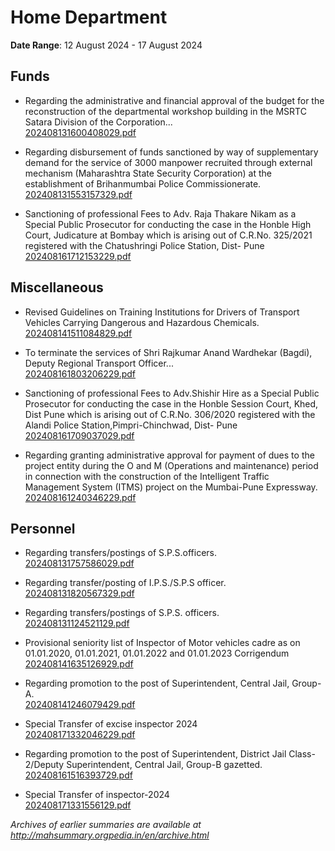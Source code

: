# Home Department

**Date Range**: 12 August 2024 - 17 August 2024


## Funds
- Regarding the administrative and financial approval of the budget for the reconstruction of the departmental workshop building in the MSRTC Satara Division of the Corporation...\
  [202408131600408029.pdf](https://gr.maharashtra.gov.in/Site/Upload/Government%20Resolutions/English/202408131600408029.pdf)

- Regarding disbursement of funds sanctioned by way of supplementary demand for the service of 3000 manpower recruited through external mechanism (Maharashtra State Security Corporation) at the establishment of Brihanmumbai Police Commissionerate.\
  [202408131553157329.pdf](https://gr.maharashtra.gov.in/Site/Upload/Government%20Resolutions/English/202408131553157329.pdf)

- Sanctioning of professional Fees to Adv. Raja Thakare Nikam as a Special Public Prosecutor for conducting the case in the Honble High Court, Judicature at Bombay which is arising out of C.R.No. 325/2021 registered with the Chatushringi Police Station, Dist- Pune\
  [202408161712153229.pdf](https://gr.maharashtra.gov.in/Site/Upload/Government%20Resolutions/English/202408161712153229.pdf)

## Miscellaneous
- Revised Guidelines on Training Institutions for Drivers of Transport Vehicles Carrying Dangerous and Hazardous Chemicals.\
  [202408141511084829.pdf](https://gr.maharashtra.gov.in/Site/Upload/Government%20Resolutions/English/202408141511084829.pdf)

- To terminate the services of Shri Rajkumar Anand Wardhekar (Bagdi), Deputy Regional Transport Officer...\
  [202408161803206229.pdf](https://gr.maharashtra.gov.in/Site/Upload/Government%20Resolutions/English/202408161803206229.pdf)

- Sanctioning of professional Fees to Adv.Shishir Hire as a Special Public Prosecutor for conducting the case in the Honble Session Court, Khed, Dist Pune which is arising out of C.R.No. 306/2020 registered with the Alandi Police Station,Pimpri-Chinchwad, Dist- Pune\
  [202408161709037029.pdf](https://gr.maharashtra.gov.in/Site/Upload/Government%20Resolutions/English/202408161709037029.pdf)

- Regarding granting administrative approval for payment of dues to the project entity during the O and M (Operations and maintenance) period in connection with the construction of the Intelligent Traffic Management System (ITMS) project on the Mumbai-Pune Expressway.\
  [202408161240346229.pdf](https://gr.maharashtra.gov.in/Site/Upload/Government%20Resolutions/English/202408161240346229.pdf)

## Personnel
- Regarding transfers/postings of S.P.S.officers.\
  [202408131757586029.pdf](https://gr.maharashtra.gov.in/Site/Upload/Government%20Resolutions/English/202408131757586029.pdf)

- Regarding transfer/posting of I.P.S./S.P.S officer.\
  [202408131820567329.pdf](https://gr.maharashtra.gov.in/Site/Upload/Government%20Resolutions/English/202408131820567329.pdf)

- Regarding transfers/postings of S.P.S. officers.\
  [202408131124521129.pdf](https://gr.maharashtra.gov.in/Site/Upload/Government%20Resolutions/English/202408131124521129.pdf)

- Provisional seniority list of Inspector of Motor vehicles cadre as on 01.01.2020, 01.01.2021, 01.01.2022 and 01.01.2023  Corrigendum\
  [202408141635126929.pdf](https://gr.maharashtra.gov.in/Site/Upload/Government%20Resolutions/English/202408141635126929.pdf)

- Regarding promotion to the post of Superintendent, Central Jail, Group-A.\
  [202408141246079429.pdf](https://gr.maharashtra.gov.in/Site/Upload/Government%20Resolutions/English/202408141246079429.pdf)

- Special Transfer of excise inspector 2024\
  [202408171332046229.pdf](https://gr.maharashtra.gov.in/Site/Upload/Government%20Resolutions/English/202408171332046229.pdf)

- Regarding promotion to the post of Superintendent, District Jail Class-2/Deputy Superintendent, Central Jail, Group-B gazetted.\
  [202408161516393729.pdf](https://gr.maharashtra.gov.in/Site/Upload/Government%20Resolutions/English/202408161516393729.pdf)

- Special Transfer of inspector-2024\
  [202408171331556129.pdf](https://gr.maharashtra.gov.in/Site/Upload/Government%20Resolutions/English/202408171331556129.pdf)


*Archives of earlier summaries are available at http://mahsummary.orgpedia.in/en/archive.html*